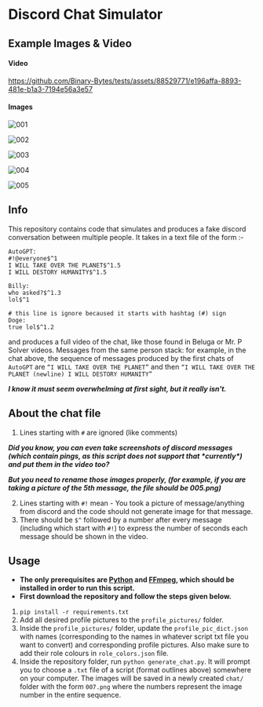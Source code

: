 # Discord Chat Simulator

## Example Images & Video

#### Video

https://github.com/Binary-Bytes/tests/assets/88529771/e196affa-8893-481e-b1a3-7194e56a3e57

#### Images

![001](https://github.com/Binary-Bytes/tests/assets/88529771/9b30a692-9cbd-435b-8859-7de4b3848771)

![002](https://github.com/Binary-Bytes/tests/assets/88529771/4c8a2cea-69ba-4ba1-8dd7-dc47a42ad3d6)

![003](https://github.com/Binary-Bytes/tests/assets/88529771/f242fcfc-c9fa-4765-bb46-fde58334cdad)

![004](https://github.com/Binary-Bytes/tests/assets/88529771/c9919cb3-75ba-4d19-a951-4db8ab4a6f3b)

![005](https://github.com/Binary-Bytes/tests/assets/88529771/8799d48f-840a-4319-b1b1-59bcc275087e)

## Info

This repository contains code that simulates and produces a fake discord conversation between multiple people. It takes in a text file of the form :-

```
AutoGPT:
#!@everyone$^1
I WILL TAKE OVER THE PLANET$^1.5
I WILL DESTORY HUMANITY$^1.5

Billy:
who asked?$^1.3
lol$^1

# this line is ignore becaused it starts with hashtag (#) sign
Doge:
true lol$^1.2
```

and produces a full video of the chat, like those found in Beluga or Mr. P Solver videos. Messages from the same person stack: for example, in the chat above, the sequence of messages produced by the first chats of `AutoGPT` are `“I WILL TAKE OVER THE PLANET”` and then `“I WILL TAKE OVER THE PLANET (newline) I WILL DESTORY HUMANITY”`

***I know it must seem overwhelming at first sight, but it really isn't.***

## About the chat file

1. Lines starting with `#` are ignored (like comments)

***Did you know, you can even take screenshots of discord messages (which contain pings, as this script does not support that \*currently\*) and put them in the video too?***

***But you need to rename those images properly, (for example, if you are taking a picture of the 5th message, the file should be 005.png)***

2. Lines starting with `#!` mean - You took a picture of message/anything from discord and the code should not generate image for that message.
3. There should be `$^` followed by a number after every message (including which start with `#!`) to express the number of seconds each message should be shown in the video.

## Usage

- **The only prerequisites are [Python](https://www.python.org) and [FFmpeg](https://ffmpeg.org), which should be installed in order to run this script.**
- **First download the repository and follow the steps given below.**

1. `pip install -r requirements.txt`
2. Add all desired profile pictures to the `profile_pictures/` folder.
3. Inside the `profile_pictures/` folder, update the `profile_pic_dict.json` with names (corresponding to the names in whatever script txt file you want to convert) and corresponding profile pictures. Also make sure to add their role colours in `role_colors.json` file.
4. Inside the repository folder, run `python generate_chat.py`. It will prompt you to choose a `.txt` file of a script (format outlines above) somewhere on your computer. The images will be saved in a newly created `chat/` folder with the form `007.png` where the numbers represent the image number in the entire sequence.
